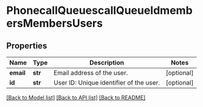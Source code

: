 # PhonecallQueuescallQueueIdmembersMembersUsers

## Properties
Name | Type | Description | Notes
------------ | ------------- | ------------- | -------------
**email** | **str** | Email address of the user. | [optional] 
**id** | **str** | User ID: Unique identifier of the user. | [optional] 

[[Back to Model list]](../README.md#documentation-for-models) [[Back to API list]](../README.md#documentation-for-api-endpoints) [[Back to README]](../README.md)

